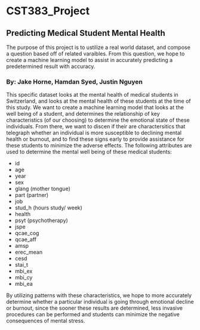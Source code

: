 # CST383_Project

## Predicting Medical Student Mental Health

The purpose of this project is to ustilize a real world dataset, and compose a question based off of related varaibles. From this question, we hope to create a machine learning model to assist in accurately predicting a predetermined result with accuracy.

### By: Jake Horne, Hamdan Syed, Justin Nguyen

This specific dataset looks at the mental health of medical students in Switzerland, and looks at the mental health of these students at the time of this study. We want to create a machine learning model that looks at the well being of a student, and determines the relationship of key characteristics (of our choosing) to determine the emotional state of these individuals. From there, we want to discen if their are charactersitics that telegraph whether an individual is more susceptible to declining mental health or burnout, and to find these signs early to provide assistance for these students to minimize the adverse effects. The following attributes are used to determine the mental well being of these medical students:

* id
* age
* year
* sex
* glang (mother tongue)
* part (partner)
* job
* stud_h (hours study/ week)
* health
* psyt (psychotherapy)
* jspe
* qcae_cog
* qcae_aff
* amsp
* erec_mean
* cesd
* stai_t
* mbi_ex
* mbi_cy
* mbi_ea

By utilizing patterns with these characteristics, we hope to more accurately determine whether a particular individual is going through emotional decline or burnout, since the sooner these results are determined, less invasive procedures can be performed and students can minimize the negative consequences of mental stress.
